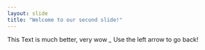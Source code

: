 ```yaml
---
layout: slide
title: "Welcome to our second slide!"
---
```

This Text is much better, very wow *_*
Use the left arrow to go back!

